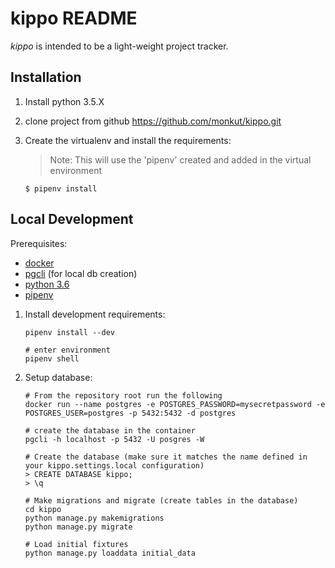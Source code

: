 # kippo README

*kippo* is intended to be a light-weight project tracker.

## Installation

1. Install python 3.5.X

2. clone project from github
    https://github.com/monkut/kippo.git

3. Create the virtualenv and install the requirements:

    > Note:
    > This will use the 'pipenv' created and added in the virtual environment

    ```
    $ pipenv install
    ```

## Local Development

Prerequisites:

- [docker](https://store.docker.com/search?type=edition&offering=community)
- [pgcli](https://www.pgcli.com/) (for local db creation)
- [python 3.6](https://www.python.org/downloads/release/python-365/)
- [pipenv](https://docs.pipenv.org/)

1. Install development requirements:

    ```
    pipenv install --dev

    # enter environment
    pipenv shell
    ```

2. Setup database:

    ```
    # From the repository root run the following
    docker run --name postgres -e POSTGRES_PASSWORD=mysecretpassword -e POSTGRES_USER=postgres -p 5432:5432 -d postgres
    
    # create the database in the container
    pgcli -h localhost -p 5432 -U posgres -W
    
    # Create the database (make sure it matches the name defined in your kippo.settings.local configuration)
    > CREATE DATABASE kippo;
    > \q
    
    # Make migrations and migrate (create tables in the database)
    cd kippo
    python manage.py makemigrations
    python manage.py migrate
    
    # Load initial fixtures
    python manage.py loaddata initial_data
    ```
